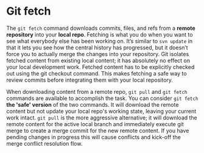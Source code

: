 # Git fetch

The `git fetch` command downloads commits, files, and refs from a **remote repository** into your **local repo**. Fetching is what you do when you want to see what everybody else has been working on. It’s similar to `svn update` in that it lets you see how the central history has progressed, but it doesn’t force you to actually merge the changes into your repository. Git isolates fetched content from existing local content; it has absolutely no effect on your local development work. Fetched content has to be explicitly checked out using the git checkout command. This makes fetching a safe way to review commits before integrating them with your local repository.

When downloading content from a remote repo, `git pull` and `git fetch` commands are available to accomplish the task. You can consider `git fetch` **the 'safe' version** of the two commands. It will download the remote content but not update your local repo's working state, leaving your current work intact. `git pull` is the more aggressive alternative; it will download the remote content for the active local branch and immediately execute git merge to create a merge commit for the new remote content. If you have pending changes in progress this will cause conflicts and kick-off the merge conflict resolution flow.